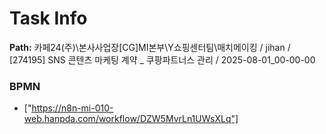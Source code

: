 # Task Info

**Path:** 카페24(주)\본사사업장\[CG]MI본부\Y쇼핑센터팀\매치메이킹 / jihan / [274195] SNS 콘텐츠 마케팅 계약 _ 쿠팡파트너스 관리 / 2025-08-01_00-00-00

### BPMN
- ["https://n8n-mi-010-web.hanpda.com/workflow/DZW5MvrLn1UWsXLq"]

